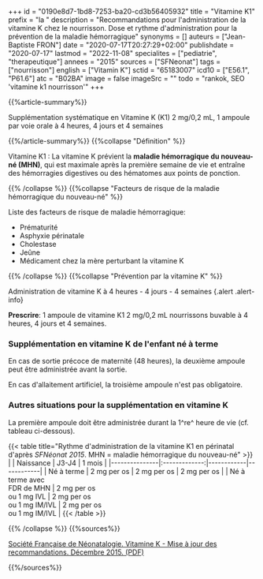 +++
id = "0190e8d7-1bd8-7253-ba20-cd3b56405932"
title = "Vitamine K1"
prefix = "la "
description = "Recommandations pour l'administration de la vitamine K chez le nourrisson. Dose et rythme d'administration pour la prévention de la maladie hémorragique"
synonyms = []
auteurs = ["Jean-Baptiste FRON"]
date = "2020-07-17T20:27:29+02:00"
publishdate = "2020-07-17"
lastmod = "2022-11-08"
specialites = ["pediatrie", "therapeutique"]
annees = "2015"
sources = ["SFNeonat"]
tags = ["nourrisson"]
english = ["Vitamin K"]
sctid = "65183007"
icd10 = ["E56.1", "P61.6"]
atc = "B02BA"
image = false
imageSrc = ""
todo = "rankok, SEO 'vitamine k1 nourrisson'"
+++

{{%article-summary%}}

Supplémentation systématique en Vitamine K (K1) 2 mg/0,2 mL, 1 ampoule par voie orale à 4 heures, 4 jours et 4 semaines

{{%/article-summary%}}
{{%collapse "Définition" %}}

Vitamine K1
: La vitamine K prévient la **maladie hémorragique du nouveau-né (MHN)**, qui est maximale après la première semaine de vie et entraîne des hémorragies digestives ou des hématomes aux points de ponction.

{{% /collapse %}}
{{%collapse "Facteurs de risque de la maladie hémorragique du nouveau-né" %}}

Liste des facteurs de risque de maladie hémorragique:

- Prématurité
- Asphyxie périnatale
- Cholestase
- Jeûne
- Médicament chez la mère perturbant la vitamine K

{{% /collapse %}}
{{%collapse "Prévention par la vitamine K" %}}

Administration de vitamine K à 4 heures - 4 jours - 4 semaines
{.alert .alert-info}

**Prescrire**: 1 ampoule de vitamine K1 2 mg/0,2 mL nourrissons buvable à 4 heures, 4 jours et 4 semaines.

### Supplémentation en vitamine K de l'enfant né à terme

En cas de sortie précoce de maternité (48 heures), la deuxième ampoule peut être administrée avant la sortie.

En cas d'allaitement artificiel, la troisième ampoule n'est pas obligatoire.

### Autres situations pour la supplémentation en vitamine K

La première ampoule doit être administrée durant la 1^re^ heure de vie (cf. tableau ci-dessous).

{{< table title="Rythme d'administration de la vitamine K1 en périnatal d'après *SFNéonat 2015*. MHN = maladie hémorragique du nouveau-né" >}}
|               | Naissance     | J3-J4      | 1 mois     |
|---------------|:-------------:|------------|------------|
| Né à terme    | 2 mg per os    | 2 mg per os | 2 mg per os |
| Né à terme avec<br> FDR de MHN | 2 mg per os<br>ou 1 mg IVL | 2 mg per os<br>ou 1 mg IM/IVL | 2 mg per os<br>ou 1 mg IM/IVL |
{{< /table >}}

{{% /collapse %}}
{{%sources%}}

[Société Française de Néonatalogie. Vitamine K - Mise à jour des recommandations. Décembre 2015. (PDF)](https://afpa.org/content/uploads/2017/07/4_-7_sfn_recommandations_vitamine_k_maj_2015.pdf)

{{%/sources%}}
